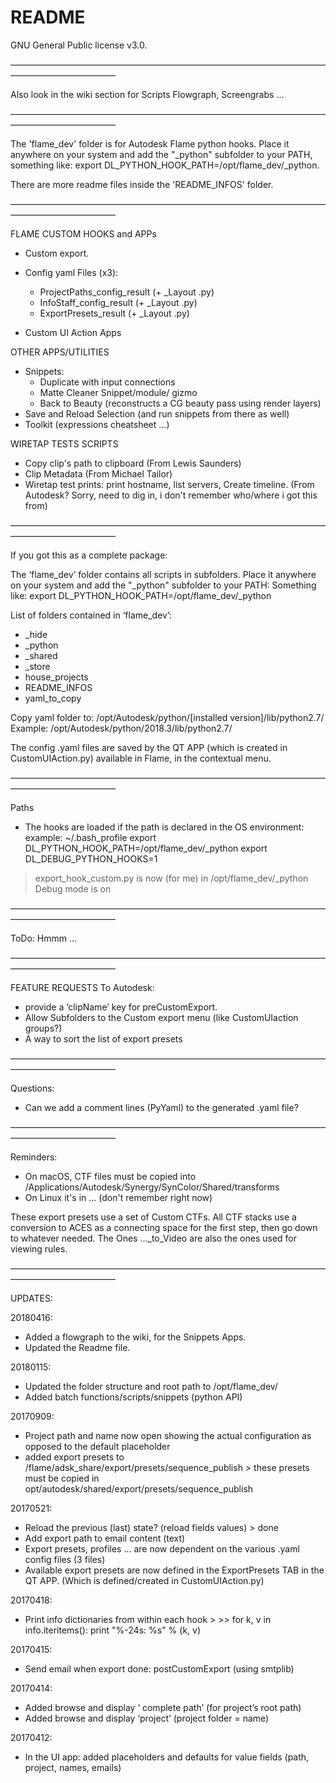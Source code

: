 # README
GNU General Public license v3.0.

————————————————————————————————————————————————

Also look in the wiki section for Scripts Flowgraph, Screengrabs ...

————————————————————————————————————————————————

The 'flame_dev' folder is for Autodesk Flame python hooks.
Place it anywhere on your system and add the "_python" subfolder to your PATH, something like: export DL_PYTHON_HOOK_PATH=/opt/flame_dev/_python.

There are more readme files inside the 'README_INFOS' folder.

————————————————————————————————————————————————

FLAME CUSTOM HOOKS and APPs
- Custom export.
- Config yaml Files (x3):
	- ProjectPaths_config_result (+ _Layout .py)
	- InfoStaff_config_result (+ _Layout .py)
	- ExportPresets_result (+ _Layout .py)

- Custom UI Action Apps

OTHER APPS/UTILITIES
- Snippets: 
	- Duplicate with input connections
	- Matte Cleaner Snippet/module/ gizmo
	- Back to Beauty (reconstructs a CG beauty pass using render layers)
- Save and Reload Selection (and run snippets from there as well)
- Toolkit (expressions cheatsheet ...)

WIRETAP TESTS SCRIPTS
- Copy clip's path to clipboard (From Lewis Saunders)
- Clip Metadata (From Michael Tailor)
- Wiretap test prints: print hostname, list servers, Create timeline. (From Autodesk? Sorry, need to dig in, i don't remember who/where i got this from)

————————————————————————————————————————————————

If you got this as a complete package:

The ‘flame_dev’ folder contains all scripts in subfolders.
Place it anywhere on your system and add the "_python" subfolder to your PATH:
Something like: 
export DL_PYTHON_HOOK_PATH=/opt/flame_dev/_python

List of folders contained in ‘flame_dev’:

- _hide
- _python
- _shared
- _store	
- house_projects
- README_INFOS
- yaml_to_copy


Copy yaml folder to:
/opt/Autodesk/python/[installed version]/lib/python2.7/
Example: /opt/Autodesk/python/2018.3/lib/python2.7/


The config .yaml files are saved by the QT APP (which is created in CustomUIAction.py) available in Flame, in the contextual menu.

————————————————————————————————————————————————

Paths

- The hooks are loaded if the path is declared in the OS environment: 
example:
~/.bash_profile
export DL_PYTHON_HOOK_PATH=/opt/flame_dev/_python
export DL_DEBUG_PYTHON_HOOKS=1

> export_hook_custom.py is now (for me) in /opt/flame_dev/_python
> Debug mode is on

————————————————————————————————————————————————

ToDo:
Hmmm ...

————————————————————————————————————————————————

FEATURE REQUESTS To Autodesk: 
- provide a ‘clipName’ key for preCustomExport.
- Allow Subfolders to the Custom export menu (like CustomUIaction groups?)
- A way to sort the list of export presets

————————————————————————————————————————————————

Questions:

- Can we add a comment lines (PyYaml) to the generated .yaml file?

————————————————————————————————————————————————

Reminders: 

- On macOS, CTF files must be copied into /Applications/Autodesk/Synergy/SynColor/Shared/transforms
- On Linux it's in ... (don't remember right now)

These export presets use a set of Custom CTFs. 
All CTF stacks use a conversion to ACES as a connecting space for the first step, then go down to whatever needed.
The Ones …_to_Video are also the ones used for viewing rules.

————————————————————————————————————————————————

UPDATES:

20180416:
- Added a flowgraph to the wiki, for the Snippets Apps. 
- Updated the Readme file.

20180115:
- Updated the folder structure and root path to /opt/flame_dev/
- Added batch functions/scripts/snippets (python API)

20170909:
- Project path and name now open showing the actual configuration as opposed to the default placeholder
- added export presets to /flame/adsk_share/export/presets/sequence_publish > these presets must be copied in opt/autodesk/shared/export/presets/sequence_publish

20170521:
- Reload the previous (last) state? (reload fields values) > done
- Add export path to email content (text)
- Export presets, profiles … are now dependent on the various .yaml config files (3 files)
- Available export presets are now defined in the ExportPresets TAB in the QT APP. (Which is defined/created in CustomUIAction.py)

20170418:
- Print info dictionaries from within each hook > >>
	for k, v in info.iteritems():
           	print "%-24s: %s" % (k, v)

20170415:
- Send email when export done: postCustomExport  (using smtplib)

20170414:
- Added browse and display ‘ complete path’ (for project’s root path)
- Added browse and display ‘project’  (project folder = name)

20170412:
- In the UI app: added placeholders and defaults for value fields (path, project, names, emails)
 



